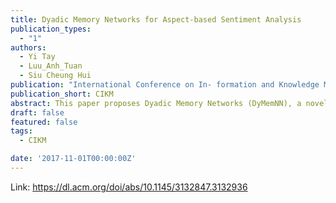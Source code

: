 ```yaml
---
title: Dyadic Memory Networks for Aspect-based Sentiment Analysis
publication_types:
  - "1"
authors:
  - Yi Tay
  - Luu_Anh_Tuan
  - Siu Cheung Hui
publication: "International Conference on In- formation and Knowledge Management"
publication_short: CIKM
abstract: This paper proposes Dyadic Memory Networks (DyMemNN), a novel extension of end-to-end memory networks (memNN) for aspect-based sentiment analysis (ABSA). Originally designed for question answering tasks, memNN operates via a memory selection operation in which relevant memory pieces are adaptively selected based on the input query. In the problem of ABSA, this is analogous to aspects and documents in which the relationship between each word in the document is compared with the aspect vector. In the standard memory networks, simple dot products or feed forward neural networks are used to model the relationship between aspect and words which lacks representation learning capability. As such, our dyadic memory networks ameliorates this weakness by enabling rich dyadic interactions between aspect and word embeddings by integrating either parameterized neural tensor compositions or holographic compositions into the memory selection operation. To this end, we propose two variations of our dyadic memory networks, namely the Tensor DyMemNN and Holo DyMemNN. Overall, our two models are end-to-end neural architectures that enable rich dyadic interaction between aspect and document which intuitively leads to better performance. Via extensive experiments, we show that our proposed models achieve the state-of-the-art performance and outperform many neural architectures across six benchmark datasets.
draft: false
featured: false
tags:
  - CIKM

date: '2017-11-01T00:00:00Z'
---
```

Link: https://dl.acm.org/doi/abs/10.1145/3132847.3132936